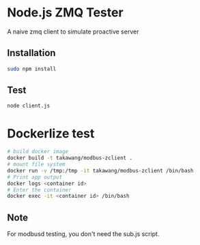 # Node.js ZMQ Tester
A naive zmq client to simulate proactive server

## Installation
```bash
sudo npm install 
```

## Test
```bash
node client.js
```

# Dockerlize test
```bash
# build docker image 
docker build -t takawang/modbus-zclient .
# mount file system
docker run -v /tmp:/tmp -it takawang/modbus-zclient /bin/bash
# Print app output
docker logs <container id>
# Enter the container
docker exec -it <container id> /bin/bash
```

## Note
For modbusd testing, you don't need the sub.js script. 